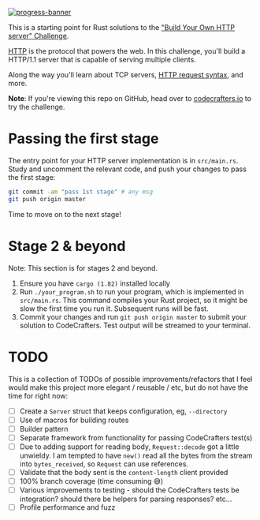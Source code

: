 [![progress-banner](https://backend.codecrafters.io/progress/http-server/0ffcc459-852d-460b-a220-40a4309759a0)](https://app.codecrafters.io/users/codecrafters-bot?r=2qF)

This is a starting point for Rust solutions to the
["Build Your Own HTTP server" Challenge](https://app.codecrafters.io/courses/http-server/overview).

[HTTP](https://en.wikipedia.org/wiki/Hypertext_Transfer_Protocol) is the
protocol that powers the web. In this challenge, you'll build a HTTP/1.1 server
that is capable of serving multiple clients.

Along the way you'll learn about TCP servers,
[HTTP request syntax](https://www.w3.org/Protocols/rfc2616/rfc2616-sec5.html),
and more.

**Note**: If you're viewing this repo on GitHub, head over to
[codecrafters.io](https://codecrafters.io) to try the challenge.

# Passing the first stage

The entry point for your HTTP server implementation is in `src/main.rs`. Study
and uncomment the relevant code, and push your changes to pass the first stage:

```sh
git commit -am "pass 1st stage" # any msg
git push origin master
```

Time to move on to the next stage!

# Stage 2 & beyond

Note: This section is for stages 2 and beyond.

1. Ensure you have `cargo (1.82)` installed locally
1. Run `./your_program.sh` to run your program, which is implemented in
   `src/main.rs`. This command compiles your Rust project, so it might be slow
   the first time you run it. Subsequent runs will be fast.
1. Commit your changes and run `git push origin master` to submit your solution
   to CodeCrafters. Test output will be streamed to your terminal.

# TODO

This is a collection of TODOs of possible improvements/refactors that I feel would make this
project more elegant / reusable / etc, but do not have the time for right now:
- [ ] Create a `Server` struct that keeps configuration, eg, `--directory`
- [ ] Use of macros for building routes
- [ ] Builder pattern
- [ ] Separate framework from functionality for passing CodeCrafters test(s)
- [ ] Due to adding support for reading body, `Request::decode` got a little unwieldy. I am tempted to have `new()` read all the bytes from the stream into `bytes_received`, so `Request` can use references.
- [ ] Validate that the body sent is the `content-length` client provided
- [ ] 100% branch coverage (time consuming 😅)
- [ ] Various improvements to testing - should the CodeCrafters tests be integration? should there be helpers for parsing responses? etc...
- [ ] Profile performance and fuzz
